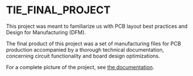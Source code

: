 # TIE_FINAL_PROJECT
This project was meant to familiarize us with PCB layout best practices and Design for Manufacturing (DFM).

The final product of this project was a set of manufacturing files for PCB production accompanied by a thorough technical documentation, concerning circuit functionality and board design optimizations.

For a complete picture of the project, see <a href="Orga de lumini.pdf">the documentation</a>.

